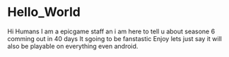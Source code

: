 # Hello_World

Hi Humans I am a epicgame staff an i am here to tell u about seasone 6 comming out in 40 days 
It sgoing to be fanstastic Enjoy lets just say it will also be playable on everything even android.
